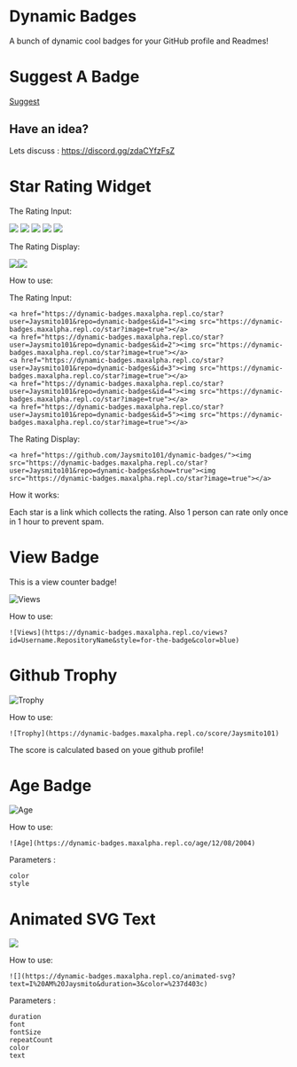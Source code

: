 # Dynamic Badges
A bunch of dynamic cool badges for your GitHub profile and Readmes!

# Suggest A Badge

[Suggest](https://github.com/Jaysmito101/dynamic-badges/issues/new/choose)

## Have an idea?
Lets discuss : https://discord.gg/zdaCYfzFsZ

# Star Rating Widget

The Rating Input:

 <a href="https://dynamic-badges.maxalpha.repl.co/star?user=Jaysmito101&repo=dynamic-badges&id=1"><img src="https://dynamic-badges.maxalpha.repl.co/star?image=true"></a>
 <a href="https://dynamic-badges.maxalpha.repl.co/star?user=Jaysmito101&repo=dynamic-badges&id=2"><img src="https://dynamic-badges.maxalpha.repl.co/star?image=true"></a>
 <a href="https://dynamic-badges.maxalpha.repl.co/star?user=Jaysmito101&repo=dynamic-badges&id=3"><img src="https://dynamic-badges.maxalpha.repl.co/star?image=true"></a>
 <a href="https://dynamic-badges.maxalpha.repl.co/star?user=Jaysmito101&repo=dynamic-badges&id=4"><img src="https://dynamic-badges.maxalpha.repl.co/star?image=true"></a>
 <a href="https://dynamic-badges.maxalpha.repl.co/star?user=Jaysmito101&repo=dynamic-badges&id=5"><img src="https://dynamic-badges.maxalpha.repl.co/star?image=true"></a>

The Rating Display:

 <a href="https://github.com/Jaysmito101/dynamic-badges/"><img src="https://dynamic-badges.maxalpha.repl.co/star?user=Jaysmito101&repo=dynamic-badges&show=true"><img src="https://dynamic-badges.maxalpha.repl.co/star?image=true"></a>
 
How to use:

The Rating Input:

    <a href="https://dynamic-badges.maxalpha.repl.co/star?user=Jaysmito101&repo=dynamic-badges&id=1"><img src="https://dynamic-badges.maxalpha.repl.co/star?image=true"></a>
    <a href="https://dynamic-badges.maxalpha.repl.co/star?user=Jaysmito101&repo=dynamic-badges&id=2"><img src="https://dynamic-badges.maxalpha.repl.co/star?image=true"></a>
    <a href="https://dynamic-badges.maxalpha.repl.co/star?user=Jaysmito101&repo=dynamic-badges&id=3"><img src="https://dynamic-badges.maxalpha.repl.co/star?image=true"></a>
    <a href="https://dynamic-badges.maxalpha.repl.co/star?user=Jaysmito101&repo=dynamic-badges&id=4"><img src="https://dynamic-badges.maxalpha.repl.co/star?image=true"></a>
    <a href="https://dynamic-badges.maxalpha.repl.co/star?user=Jaysmito101&repo=dynamic-badges&id=5"><img src="https://dynamic-badges.maxalpha.repl.co/star?image=true"></a>
 
 The Rating Display:
 
    <a href="https://github.com/Jaysmito101/dynamic-badges/"><img src="https://dynamic-badges.maxalpha.repl.co/star?user=Jaysmito101&repo=dynamic-badges&show=true"><img src="https://dynamic-badges.maxalpha.repl.co/star?image=true"></a>
 

How it works:

Each star is a link which collects the rating. Also 1 person can rate only once in 1 hour to prevent spam.

# View Badge
This is a view counter badge!

![Views](https://dynamic-badges.maxalpha.repl.co/views?id=Username.PageID&style=for-the-badge&color=blue)



How to use:

    ![Views](https://dynamic-badges.maxalpha.repl.co/views?id=Username.RepositoryName&style=for-the-badge&color=blue)

# Github Trophy

![Trophy](https://dynamic-badges.maxalpha.repl.co/score/Jaysmito101)

How to use:

    ![Trophy](https://dynamic-badges.maxalpha.repl.co/score/Jaysmito101)

The score is calculated based on youe github profile!

# Age Badge

![Age](https://dynamic-badges.maxalpha.repl.co/age/12/08/2004)

How to use:

    ![Age](https://dynamic-badges.maxalpha.repl.co/age/12/08/2004)

Parameters : 

    color
    style

# Animated SVG Text

![](https://dynamic-badges.maxalpha.repl.co/animated-svg?text=Dynamic-Badges&duration=3&color=%237d403c)

How to use:

    ![](https://dynamic-badges.maxalpha.repl.co/animated-svg?text=I%20AM%20Jaysmito&duration=3&color=%237d403c)

Parameters : 

    duration
    font
    fontSize
    repeatCount
    color
    text
    
